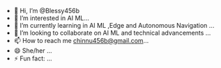 - 👋 Hi, I’m @Blessy456b
- 👀 I’m interested in AI ML...
- 🌱 I’m currently learning in AI ML ,Edge and Autonomous Navigation ...
- 💞️ I’m looking to collaborate on AI ML and technical advancements ...
- 📫 How to reach me chinnu456b@gmail.com...
- 😄 She/her ...
- ⚡ Fun fact: ...

<!---
Blessy456b/Blessy456b is a ✨ special ✨ repository because its `README.md` (this file) appears on your GitHub profile.
You can click the Preview link to take a look at your changes.
--->
